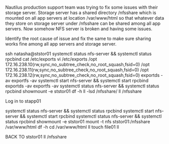 Nautilus production support team was trying to fix some issues with their storage server. Storage server has a shared directory /nfsshare which is mounted on all app servers at location /var/www/html so that whatever data they store on storage server under /nfsshare can be shared among all app servers. Now somehow NFS server is broken and having some issues.

Identify the root cause of issue and fix the same to make sure sharing works fine among all app servers and storage server.



ssh natasha@ststor01
systemctl status nfs-server && systemctl status rpcbind
cat /etc/exports
vi /etc/exports
/opt 172.16.238.10(rw,sync,no_subtree_check,no_root_squash,fsid=0)
/opt 172.16.238.11(rw,sync,no_subtree_check,no_root_squash,fsid=0)
/opt 172.16.238.12(rw,sync,no_subtree_check,no_root_squash,fsid=0)
exportds -av
exportfs -av
systemctl start nfs-server && systemctl start rpcbind
exportds -av
exportfs -av
systemctl status nfs-server && systemctl status rpcbind
showmount -e ststor01
df -h
ll -lsd /nfsshare/
ll /nfsshare




Log in to stapp01

systemctl status nfs-server && systemctl status rpcbind
systemctl start nfs-server && systemctl start rpcbind
systemctl status nfs-server && systemctl status rpcbind
showmount -e ststor01
mount -t nfs ststor01:/nfsshare /var/www/html
df -h
cd /var/www/html
ll
touch file01
ll

BACK TO ststor01
ll /nfsshare
